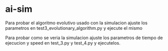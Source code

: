 
# ai-sim

Para probar el algoritmo evolutivo usado con la simulacion ajuste los parametros en test3_evolutionary_algorithm.py
y ejecute el mismo

Para probar como se veria la simulacion ajuste los parametros de tiempo de ejecucion y speed en test_3.py y test_4.py y ejecutelos.